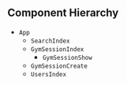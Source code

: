 ## Component Hierarchy

* `App`
  * `SearchIndex`
  * `GymSessionIndex`
    * `GymSessionShow`
  * `GymSessionCreate`
  * `UsersIndex`
